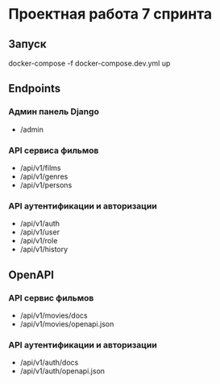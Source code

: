 # Проектная работа 7 спринта

## Запуск
docker-compose -f docker-compose.dev.yml up

## Endpoints
### Админ панель Django
- /admin
### API сервиса фильмов
- /api/v1/films
- /api/v1/genres
- /api/v1/persons
### API аутентификации и авторизации
- /api/v1/auth
- /api/v1/user
- /api/v1/role
- /api/v1/history
## OpenAPI
### API сервис фильмов
- /api/v1/movies/docs
- /api/v1/movies/openapi.json
### API аутентификации и авторизации
- /api/v1/auth/docs
- /api/v1/auth/openapi.json
